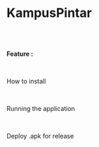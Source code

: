<h1> KampusPintar</h1>
<br/>
<br/>
<b><p>Feature :</p></b>
<br/>
<p>How to install</p>
<br/>
<p>Running the application </p>
<br/>
<p>Deploy .apk for release</p>
<br/>
